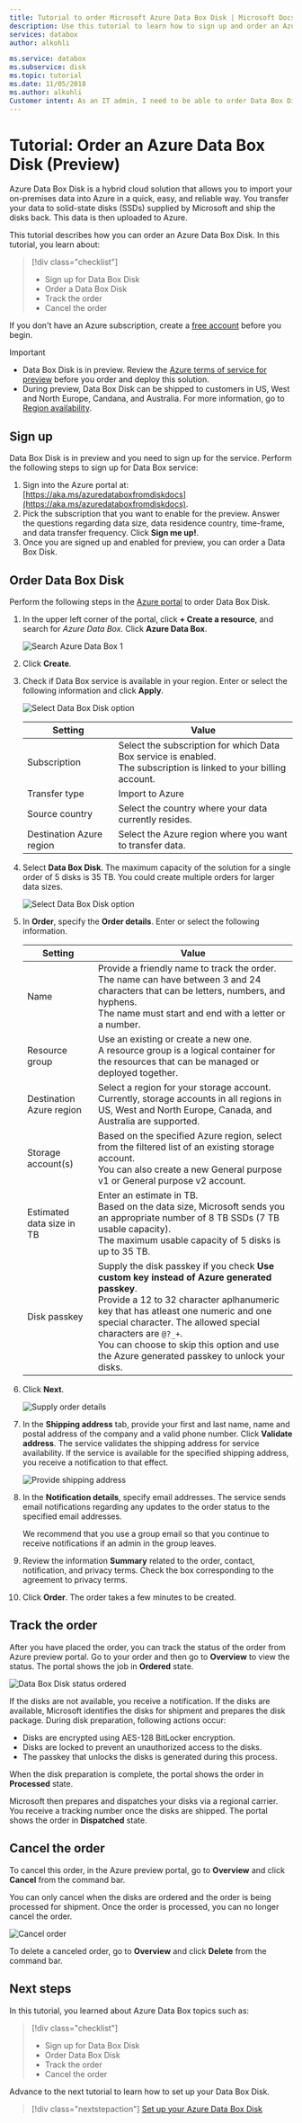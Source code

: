 ```yaml
---
title: Tutorial to order Microsoft Azure Data Box Disk | Microsoft Docs
description: Use this tutorial to learn how to sign up and order an Azure Data Box Disk to import data into Azure.
services: databox
author: alkohli

ms.service: databox
ms.subservice: disk
ms.topic: tutorial
ms.date: 11/05/2018
ms.author: alkohli
Customer intent: As an IT admin, I need to be able to order Data Box Disk to upload on-premises data from my server onto Azure.
---
```

# Tutorial: Order an Azure Data Box Disk (Preview)

Azure Data Box Disk is a hybrid cloud solution that allows you to import your on-premises data into Azure in a quick, easy, and reliable way. You transfer your data to solid-state disks (SSDs) supplied by Microsoft and ship the disks back. This data is then uploaded to Azure. 

This tutorial describes how you can order an Azure Data Box Disk. In this tutorial, you learn about:

> [!div class="checklist"]
> * Sign up for Data Box Disk
> * Order a Data Box Disk
> * Track the order
> * Cancel the order

If you don't have an Azure subscription, create a [free account](https://azure.microsoft.com/free/?WT.mc_id=A261C142F) before you begin.

> [!IMPORTANT]
> - Data Box Disk is in preview. Review the [Azure terms of service for preview](https://azure.microsoft.com/support/legal/preview-supplemental-terms/) before you order and deploy this solution. 
> - During preview, Data Box Disk can be shipped to customers in US, West and North Europe, Candana, and Australia. For more information, go to [Region availability](data-box-disk-overview.md#region-availability).

## Sign up 

Data Box Disk is in preview and you need to sign up for the service. Perform the following steps to sign up for Data Box service:

1. Sign into the Azure portal at: [https://aka.ms/azuredataboxfromdiskdocs](https://aka.ms/azuredataboxfromdiskdocs).
2. Pick the subscription that you want to enable for the preview. Answer the questions regarding data size, data residence country, time-frame, and data transfer frequency. Click **Sign me up!**.
3. Once you are signed up and enabled for preview, you can order a Data Box Disk.

## Order Data Box Disk

Perform the following steps in the [Azure portal](https://aka.ms/azuredataboxfromdiskdocs) to order Data Box Disk.

1. In the upper left corner of the portal, click **+ Create a resource**, and search for *Azure Data Box*. Click **Azure Data Box**.
    
   ![Search Azure Data Box 1](media/data-box-disk-deploy-ordered/search-data-box11.png)

2. Click **Create**.

3. Check if Data Box service is available in your region. Enter or select the following information and click **Apply**.

    ![Select Data Box Disk option](media/data-box-disk-deploy-ordered/select-data-box-sku-1.png)

    |Setting|Value|
    |---|---|
    |Subscription|Select the subscription for which Data Box service is enabled.<br> The subscription is linked to your billing account. |
    |Transfer type| Import to Azure|
    |Source country | Select the country where your data currently resides.|
    |Destination Azure region|Select the Azure region where you want to transfer data.|

  
5.  Select **Data Box Disk**. The maximum capacity of the solution for a single order of 5 disks is 35 TB. You could create multiple orders for larger data sizes. 

     ![Select Data Box Disk option](media/data-box-disk-deploy-ordered/select-data-box-sku-zoom.png)

6.  In **Order**, specify the **Order details**. Enter or select the following information.

    |Setting|Value|
    |---|---|
    |Name|Provide a friendly name to track the order.<br> The name can have between 3 and 24 characters that can be letters, numbers, and hyphens. <br> The name must start and end with a letter or a number. |
    |Resource group| Use an existing or create a new one. <br> A resource group is a logical container for the resources that can be managed or deployed together. |
    |Destination Azure region| Select a region for your storage account.<br> Currently, storage accounts in all regions in US, West and North Europe, Canada, and Australia are supported. |
    |Storage account(s)|Based on the specified Azure region, select from the filtered list of an existing storage account. <br>You can also create a new General purpose v1 or General purpose v2 account. |
    |Estimated data size in TB| Enter an estimate in TB. <br>Based on the data size, Microsoft sends you an appropriate number of 8 TB SSDs (7 TB usable capacity). <br>The maximum usable capacity of 5 disks is up to 35 TB. |
    |Disk passkey| Supply the disk passkey if you check **Use custom key instead of Azure generated passkey**. <br> Provide a 12 to 32 character aplhanumeric key that has atleast one numeric and one special character. The allowed special characters are `@?_+`. <br> You can choose to skip this option and use the Azure generated passkey to unlock your disks.|

13. Click **Next**. 

    ![Supply order details](media/data-box-disk-deploy-ordered/data-box-order-details.png)

14. In the **Shipping address** tab, provide your first and last name, name and postal address of the company and a valid phone number. Click **Validate address**. The service validates the shipping address for service availability. If the service is available for the specified shipping address, you receive a notification to that effect. 

    ![Provide shipping address](media/data-box-disk-deploy-ordered/data-box-shipping-address.png)
15. In the **Notification details**, specify email addresses. The service sends email notifications regarding any updates to the order status to the specified email addresses. 

    We recommend that you use a group email so that you continue to receive notifications if an admin in the group leaves.

16. Review the information **Summary** related to the order, contact, notification, and privacy terms. Check the box corresponding to the agreement to privacy terms.

17. Click **Order**. The order takes a few minutes to be created.

 
## Track the order

After you have placed the order, you can track the status of the order from Azure preview portal. Go to your order and then go to **Overview** to view the status. The portal shows the job in **Ordered** state. 

![Data Box Disk status ordered](media/data-box-disk-deploy-ordered/data-box-portal-ordered.png) 

If the disks are not available, you receive a notification. If the disks are available, Microsoft identifies the disks for shipment and prepares the disk package. During disk preparation, following actions occur:

- Disks are encrypted using AES-128 BitLocker encryption.  
- Disks are locked to prevent an unauthorized access to the disks.
- The passkey that unlocks the disks is generated during this process.

When the disk preparation is complete, the portal shows the order in **Processed** state.

Microsoft then prepares and dispatches your disks via a regional carrier. You receive a tracking number once the disks are shipped. The portal shows the order in **Dispatched** state.



## Cancel the order

To cancel this order, in the Azure preview portal, go to **Overview** and click **Cancel** from the command bar. 

You can only cancel when the disks are ordered and the order is being processed for shipment. Once the order is processed, you can no longer cancel the order. 

![Cancel order](media/data-box-disk-deploy-ordered/cancel-order1.png)

To delete a canceled order, go to **Overview** and click **Delete** from the command bar. 


## Next steps

In this tutorial, you learned about Azure Data Box topics such as:

> [!div class="checklist"]
> * Sign up for Data Box Disk
> * Order Data Box Disk
> * Track the order
> * Cancel the order

Advance to the next tutorial to learn how to set up your Data Box Disk.

> [!div class="nextstepaction"]
> [Set up your Azure Data Box Disk](./data-box-disk-deploy-set-up.md)


